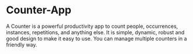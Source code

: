 # Counter-App
A Counter is a powerful productivity app to count people, occurrences, instances, repetitions, and anything else. It is simple, dynamic, robust and good design to make it easy to use. You can manage multiple counters in a friendly way.
